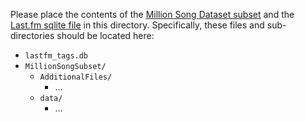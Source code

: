 Please place the contents of the [Million Song Dataset subset](http://labrosa.ee.columbia.edu/millionsong/pages/getting-dataset#subset) and the [Last.fm sqlite file](http://labrosa.ee.columbia.edu/millionsong/lastfm) in this directory. Specifically, these files and sub-directories should be located here:

- `lastfm_tags.db`
- `MillionSongSubset/`
  - `AdditionalFiles/`
    - ...
  - `data/`
    - ...
